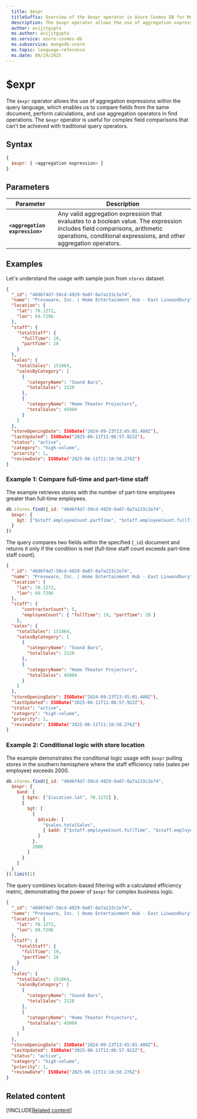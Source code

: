 ```yaml
---
  title: $expr
  titleSuffix: Overview of the $expr operator in Azure Cosmos DB for MongoDB (vCore)
  description: The $expr operator allows the use of aggregation expressions within the query language, enabling complex field comparisons and calculations.
  author: avijitgupta
  ms.author: avijitgupta
  ms.service: azure-cosmos-db
  ms.subservice: mongodb-vcore
  ms.topic: language-reference
  ms.date: 08/19/2025
---
```


# $expr

The `$expr` operator allows the use of aggregation expressions within the query language, which enables us to compare fields from the same document, perform calculations, and use aggregation operators in find operations. The `$expr` operator is useful for complex field comparisons that can't be achieved with traditional query operators.

## Syntax

```javascript
{
  $expr: { <aggregation expression> }
}
```

## Parameters

| Parameter | Description |
| --- | --- |
| **`<aggregation expression>`** | Any valid aggregation expression that evaluates to a boolean value. The expression includes field comparisons, arithmetic operations, conditional expressions, and other aggregation operators. |

## Examples

Let's understand the usage with sample json from `stores` dataset.

```json
{
  "_id": "40d6f4d7-50cd-4929-9a07-0a7a133c2e74",
  "name": "Proseware, Inc. | Home Entertainment Hub - East Linwoodbury",
  "location": {
    "lat": 70.1272,
    "lon": 69.7296
  },
  "staff": {
    "totalStaff": {
      "fullTime": 19,
      "partTime": 20
    }
  },
  "sales": {
    "totalSales": 151864,
    "salesByCategory": [
      {
        "categoryName": "Sound Bars",
        "totalSales": 2120
      },
      {
        "categoryName": "Home Theater Projectors",
        "totalSales": 45004
      }
    ]
  },
  "storeOpeningDate": ISODate("2024-09-23T13:45:01.480Z"),
  "lastUpdated": ISODate("2025-06-11T11:06:57.922Z"),
  "status": "active",
  "category": "high-volume",
  "priority": 1,
  "reviewDate": ISODate("2025-06-11T11:10:50.276Z")
}
```

### Example 1: Compare full-time and part-time staff

The example retrieves stores with the number of part-time employees greater than full-time employees.

```javascript
db.stores.find({_id: "40d6f4d7-50cd-4929-9a07-0a7a133c2e74",
  $expr: {
    $gt: ["$staff.employeeCount.partTime", "$staff.employeeCount.fullTime"]
  }
})
```

The query compares two fields within the specified (`_id`) document and returns it only if the condition is met (full-time staff count exceeds part-time staff count).

```json
{
  "_id": "40d6f4d7-50cd-4929-9a07-0a7a133c2e74",
  "name": "Proseware, Inc. | Home Entertainment Hub - East Linwoodbury",
  "location": {
    "lat": 70.1272,
    "lon": 69.7296
  },
  "staff": {
      "contractorCount": 5,
      "employeeCount": { "fullTime": 19, "partTime": 20 }
    },
  "sales": {
    "totalSales": 151864,
    "salesByCategory": [
      {
        "categoryName": "Sound Bars",
        "totalSales": 2120
      },
      {
        "categoryName": "Home Theater Projectors",
        "totalSales": 45004
      }
    ]
  },
  "storeOpeningDate": ISODate("2024-09-23T13:45:01.480Z"),
  "lastUpdated": ISODate("2025-06-11T11:06:57.922Z"),
  "status": "active",
  "category": "high-volume",
  "priority": 1,
  "reviewDate": ISODate("2025-06-11T11:10:50.276Z")
}
```

### Example 2: Conditional logic with store location

The example demonstrates the conditional logic usage with `$expr` pulling stores in the southern hemisphere where the staff efficiency ratio (sales per employee) exceeds 2000.

```javascript
db.stores.find({_id: "40d6f4d7-50cd-4929-9a07-0a7a133c2e74",
  $expr: {
    $and: [
      { $gte: ["$location.lat", 70.1272] },
      {
        $gt: [
          {
            $divide: [
              "$sales.totalSales",
              { $add: ["$staff.employeeCount.fullTime", "$staff.employeeCount.partTime"] }
            ]
          },
          2000
        ]
      }
    ]
  }
}).limit(1)
```

The query combines location-based filtering with a calculated efficiency metric, demonstrating the power of `$expr` for complex business logic.

```json
{
  "_id": "40d6f4d7-50cd-4929-9a07-0a7a133c2e74",
  "name": "Proseware, Inc. | Home Entertainment Hub - East Linwoodbury",
  "location": {
    "lat": 70.1272,
    "lon": 69.7296
  },
  "staff": {
    "totalStaff": {
      "fullTime": 19,
      "partTime": 20
    }
  },
  "sales": {
    "totalSales": 151864,
    "salesByCategory": [
      {
        "categoryName": "Sound Bars",
        "totalSales": 2120
      },
      {
        "categoryName": "Home Theater Projectors",
        "totalSales": 45004
      }
    ]
  },
  "storeOpeningDate": ISODate("2024-09-23T13:45:01.480Z"),
  "lastUpdated": ISODate("2025-06-11T11:06:57.922Z"),
  "status": "active",
  "category": "high-volume",
  "priority": 1,
  "reviewDate": ISODate("2025-06-11T11:10:50.276Z")
}
```

## Related content

[!INCLUDE[Related content](../includes/related-content.md)]

